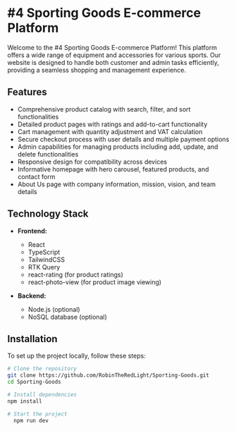 # #4 Sporting Goods E-commerce Platform

Welcome to the #4 Sporting Goods E-commerce Platform! This platform offers a wide range of equipment and accessories for various sports. Our website is designed to handle both customer and admin tasks efficiently, providing a seamless shopping and management experience.

## Features

- Comprehensive product catalog with search, filter, and sort functionalities
- Detailed product pages with ratings and add-to-cart functionality
- Cart management with quantity adjustment and VAT calculation
- Secure checkout process with user details and multiple payment options
- Admin capabilities for managing products including add, update, and delete functionalities
- Responsive design for compatibility across devices
- Informative homepage with hero carousel, featured products, and contact form
- About Us page with company information, mission, vision, and team details

## Technology Stack

- **Frontend:**
  - React
  - TypeScript
  - TailwindCSS
  - RTK Query
  - react-rating (for product ratings)
  - react-photo-view (for product image viewing)

- **Backend:**
  - Node.js (optional)
  - NoSQL database (optional)

## Installation

To set up the project locally, follow these steps:
```bash
# Clone the repository
git clone https://github.com/RobinTheRedLight/Sporting-Goods.git
cd Sporting-Goods

# Install dependencies
npm install

# Start the project
  npm run dev
```
